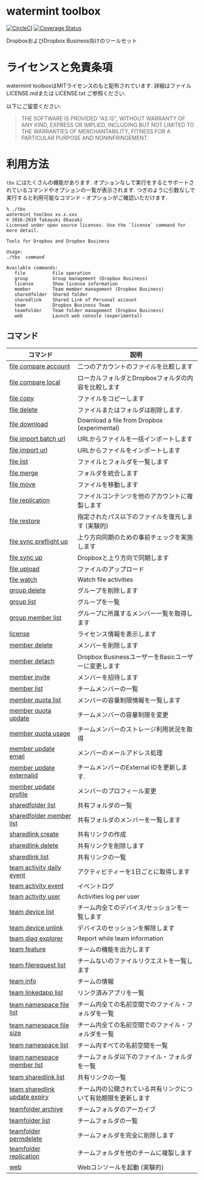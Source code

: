 # watermint toolbox

[![CircleCI](https://circleci.com/gh/watermint/toolbox.svg?style=shield)](https://circleci.com/gh/watermint/toolbox)
[![Coverage Status](https://coveralls.io/repos/github/watermint/toolbox/badge.svg)](https://coveralls.io/github/watermint/toolbox)

DropboxおよびDropbox Business向けのツールセット

# ライセンスと免責条項

watermint toolboxはMITライセンスのもと配布されています.
詳細はファイル LICENSE.mdまたは LICENSE.txt ご参照ください.

以下にご留意ください:

> THE SOFTWARE IS PROVIDED "AS IS", WITHOUT WARRANTY OF ANY KIND, EXPRESS OR
IMPLIED, INCLUDING BUT NOT LIMITED TO THE WARRANTIES OF MERCHANTABILITY,
FITNESS FOR A PARTICULAR PURPOSE AND NONINFRINGEMENT.

# 利用方法

`tbx` にはたくさんの機能があります. オプションなしで実行をするとサポートされているコマンドやオプションの一覧が表示されます.
つぎのように引数なしで実行すると利用可能なコマンド・オプションがご確認いただけます.

```
% ./tbx
watermint toolbox xx.x.xxx
© 2016-2019 Takayuki Okazaki
Licensed under open source licenses. Use the `license` command for more detail.

Tools for Dropbox and Dropbox Business

Usage:
./tbx  command

Available commands:
   file          File operation
   group         Group management (Dropbox Business)
   license       Show license information
   member        Team member management (Dropbox Business)
   sharedfolder  Shared folder
   sharedlink    Shared Link of Personal account
   team          Dropbox Business Team
   teamfolder    Team folder management (Dropbox Business)
   web           Launch web console (experimental)
```

## コマンド

| コマンド                                                                        | 説明                                                           |
|---------------------------------------------------------------------------------|----------------------------------------------------------------|
| [file compare account](doc/generated/file-compare-account.md)                   | 二つのアカウントのファイルを比較します                         |
| [file compare local](doc/generated/file-compare-local.md)                       | ローカルフォルダとDropboxフォルダの内容を比較します            |
| [file copy](doc/generated/file-copy.md)                                         | ファイルをコピーします                                         |
| [file delete](doc/generated/file-delete.md)                                     | ファイルまたはフォルダは削除します.                            |
| [file download](doc/generated/file-download.md)                                 | Download a file from Dropbox (experimental)                    |
| [file import batch url](doc/generated/file-import-batch-url.md)                 | URLからファイルを一括インポートします                          |
| [file import url](doc/generated/file-import-url.md)                             | URLからファイルをインポートします                              |
| [file list](doc/generated/file-list.md)                                         | ファイルとフォルダを一覧します                                 |
| [file merge](doc/generated/file-merge.md)                                       | フォルダを統合します                                           |
| [file move](doc/generated/file-move.md)                                         | ファイルを移動します                                           |
| [file replication](doc/generated/file-replication.md)                           | ファイルコンテンツを他のアカウントに複製します                 |
| [file restore](doc/generated/file-restore.md)                                   | 指定されたパス以下のファイルを復元します (実験的)              |
| [file sync preflight up](doc/generated/file-sync-preflight-up.md)               | 上り方向同期のための事前チェックを実施します                   |
| [file sync up](doc/generated/file-sync-up.md)                                   | Dropboxと上り方向で同期します                                  |
| [file upload](doc/generated/file-upload.md)                                     | ファイルのアップロード                                         |
| [file watch](doc/generated/file-watch.md)                                       | Watch file activities                                          |
| [group delete](doc/generated/group-delete.md)                                   | グループを削除します                                           |
| [group list](doc/generated/group-list.md)                                       | グループを一覧                                                 |
| [group member list](doc/generated/group-member-list.md)                         | グループに所属するメンバー一覧を取得します                     |
| [license](doc/generated/license.md)                                             | ライセンス情報を表示します                                     |
| [member delete](doc/generated/member-delete.md)                                 | メンバーを削除します                                           |
| [member detach](doc/generated/member-detach.md)                                 | Dropbox BusinessユーザーをBasicユーザーに変更します            |
| [member invite](doc/generated/member-invite.md)                                 | メンバーを招待します                                           |
| [member list](doc/generated/member-list.md)                                     | チームメンバーの一覧                                           |
| [member quota list](doc/generated/member-quota-list.md)                         | メンバーの容量制限情報を一覧します                             |
| [member quota update](doc/generated/member-quota-update.md)                     | チームメンバーの容量制限を変更                                 |
| [member quota usage](doc/generated/member-quota-usage.md)                       | チームメンバーのストレージ利用状況を取得                       |
| [member update email](doc/generated/member-update-email.md)                     | メンバーのメールアドレス処理                                   |
| [member update externalid](doc/generated/member-update-externalid.md)           | チームメンバーのExternal IDを更新します.                       |
| [member update profile](doc/generated/member-update-profile.md)                 | メンバーのプロフィール変更                                     |
| [sharedfolder list](doc/generated/sharedfolder-list.md)                         | 共有フォルダの一覧                                             |
| [sharedfolder member list](doc/generated/sharedfolder-member-list.md)           | 共有フォルダのメンバーを一覧します                             |
| [sharedlink create](doc/generated/sharedlink-create.md)                         | 共有リンクの作成                                               |
| [sharedlink delete](doc/generated/sharedlink-delete.md)                         | 共有リンクを削除します                                         |
| [sharedlink list](doc/generated/sharedlink-list.md)                             | 共有リンクの一覧                                               |
| [team activity daily event](doc/generated/team-activity-daily-event.md)         | アクティビティーを1日ごとに取得します                          |
| [team activity event](doc/generated/team-activity-event.md)                     | イベントログ                                                   |
| [team activity user](doc/generated/team-activity-user.md)                       | Activities log per user                                        |
| [team device list](doc/generated/team-device-list.md)                           | チーム内全てのデバイス/セッションを一覧します                  |
| [team device unlink](doc/generated/team-device-unlink.md)                       | デバイスのセッションを解除します                               |
| [team diag explorer](doc/generated/team-diag-explorer.md)                       | Report while team information                                  |
| [team feature](doc/generated/team-feature.md)                                   | チームの機能を出力します                                       |
| [team filerequest list](doc/generated/team-filerequest-list.md)                 | チームないのファイルリクエストを一覧します                     |
| [team info](doc/generated/team-info.md)                                         | チームの情報                                                   |
| [team linkedapp list](doc/generated/team-linkedapp-list.md)                     | リンク済みアプリを一覧                                         |
| [team namespace file list](doc/generated/team-namespace-file-list.md)           | チーム内全ての名前空間でのファイル・フォルダを一覧             |
| [team namespace file size](doc/generated/team-namespace-file-size.md)           | チーム内全ての名前空間でのファイル・フォルダを一覧             |
| [team namespace list](doc/generated/team-namespace-list.md)                     | チーム内すべての名前空間を一覧                                 |
| [team namespace member list](doc/generated/team-namespace-member-list.md)       | チームフォルダ以下のファイル・フォルダを一覧                   |
| [team sharedlink list](doc/generated/team-sharedlink-list.md)                   | 共有リンクの一覧                                               |
| [team sharedlink update expiry](doc/generated/team-sharedlink-update-expiry.md) | チーム内の公開されている共有リンクについて有効期限を更新します |
| [teamfolder archive](doc/generated/teamfolder-archive.md)                       | チームフォルダのアーカイブ                                     |
| [teamfolder list](doc/generated/teamfolder-list.md)                             | チームフォルダの一覧                                           |
| [teamfolder permdelete](doc/generated/teamfolder-permdelete.md)                 | チームフォルダを完全に削除します                               |
| [teamfolder replication](doc/generated/teamfolder-replication.md)               | チームフォルダを他のチームに複製します                         |
| [web](doc/generated/web.md)                                                     | Webコンソールを起動 (実験的)                                   |

